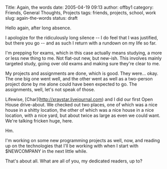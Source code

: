 Title: Again, the words
date: 2005-04-19 09:13
author: offby1
category: Friends, General Thoughts, Projects
tags: friends, projects, school, work
slug: again-the-words
status: draft

Hello again, after long absence.

I apologize for the ridiculously long silence \-- I do feel that I was justified, but there you go \-- and as such I return with a rundown on my life so far.

I\'m prepping for exams, which in this case actually means studying, a more or less new thing to me. Not flat-out new, but new-ish. This involves mainly targeted study, going over old exams and making sure they\'re clear to me.

My projects and assignments are done, which is good. They were\... okay. The one big one went well, and the other went as well as a two-person project done by me alone could have been expected to go. The assignments, well, let\'s not speak of those.

Lifewise, \[Char\](<http://xraystar.livejournal.com>) and I did our first Open House drive-about. We checked out two places, one of which was a nice house in a shitty location, the other of which was a nice house in a nice location, with a nice yard, but about twice as large as even we could want. We\'re talking fricken huge, here.

Hm.

I\'m working on some new programming projects as well, now, and reading up on the technologies that I\'ll be working with when I start with \$NEWCOMPANY in the next little while.

That\'s about all. What are all of you, my dedicated readers, up to?
